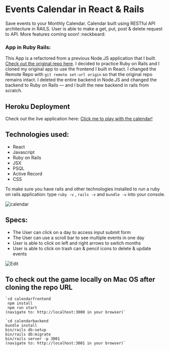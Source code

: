 # Events Calendar in React & Rails

Save events to your Monthly Calendar. Calendar built using RESTful API architecture in RAILS. User is able to make a get, put, post & delete request to API. More features coming soon! :neckbeard:

### App in Ruby Rails:
This App is a refactored from a previous Node.JS application that I built. [Check out the original repo here](https://github.com/natashaU/events_calendar). I decided to practice Ruby on Rails and I cloned my original app to use the frontend I built in React. I changed the Remote Repo with  `git remote set-url origin` so that the original repo remains intact. I deleted the entire backend in Node.JS and changed the backend to Ruby on Rails — and I built the new backend in rails from scratch. 


## Heroku Deployment
Check out the live application here:
[Click me to play with the calendar!](https://natasha-calendar.herokuapp.com/)

## Technologies used:

* React
* Javascript
* Ruby on Rails
* JSX
* PSQL
* Active Record
* CSS

To make sure you have rails and other technologies installed to run a ruby on rails application:  type `ruby -v` , `rails -v` and `bundle -v` into your console. 

![calendar](./pictures/calendarone.png)

## Specs:

* The User can click on a day to access input submit form
* The User can use a scroll bar to see multiple events in one day
* User is able to click on left and right arrows to switch months
* User is able to click on trash can & pencil icons to delete & update events

![Edit](./pictures/calendartwo.png)

## To check out the game locally on Mac OS after cloning the repo URL
	
    `cd calendarfrontend
     npm install
     npm run start
    (navigate to: http://localhost:3000 in your browser)`

    `cd calendarbackend
    bundle install 
    bin/rails db:setup
    bin/rails db:migrate
    bin/rails server -p 3001
    (navigate to: http://localhost:3001 in your browser)`

    



